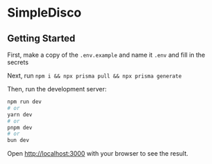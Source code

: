 # SimpleDisco

## Getting Started

First, make a copy of the `.env.example` and name it `.env` and fill in the secrets

Next, run `npm i && npx prisma pull && npx prisma generate`

Then, run the development server:

```bash
npm run dev
# or
yarn dev
# or
pnpm dev
# or
bun dev
```

Open [http://localhost:3000](http://localhost:3000) with your browser to see the result.
